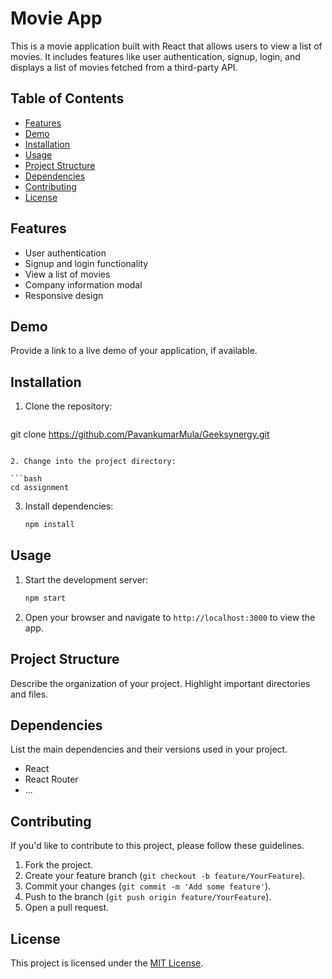 
# Movie App

This is a movie application built with React that allows users to view a list of movies. It includes features like user authentication, signup, login, and displays a list of movies fetched from a third-party API.

## Table of Contents

- [Features](#features)
- [Demo](#demo)
- [Installation](#installation)
- [Usage](#usage)
- [Project Structure](#project-structure)
- [Dependencies](#dependencies)
- [Contributing](#contributing)
- [License](#license)

## Features

- User authentication
- Signup and login functionality
- View a list of movies
- Company information modal
- Responsive design

## Demo

Provide a link to a live demo of your application, if available.

## Installation

1. Clone the repository:

   ```bash
  git clone https://github.com/PavankumarMula/Geeksynergy.git
   ```

2. Change into the project directory:

   ```bash
   cd assignment
   ```

3. Install dependencies:

   ```bash
   npm install
   ```

## Usage

1. Start the development server:

   ```bash
   npm start
   ```

2. Open your browser and navigate to `http://localhost:3000` to view the app.

## Project Structure

Describe the organization of your project. Highlight important directories and files.

## Dependencies

List the main dependencies and their versions used in your project.

- React
- React Router
- ...

## Contributing

If you'd like to contribute to this project, please follow these guidelines.

1. Fork the project.
2. Create your feature branch (`git checkout -b feature/YourFeature`).
3. Commit your changes (`git commit -m 'Add some feature'`).
4. Push to the branch (`git push origin feature/YourFeature`).
5. Open a pull request.

## License

This project is licensed under the [MIT License](LICENSE).
```
